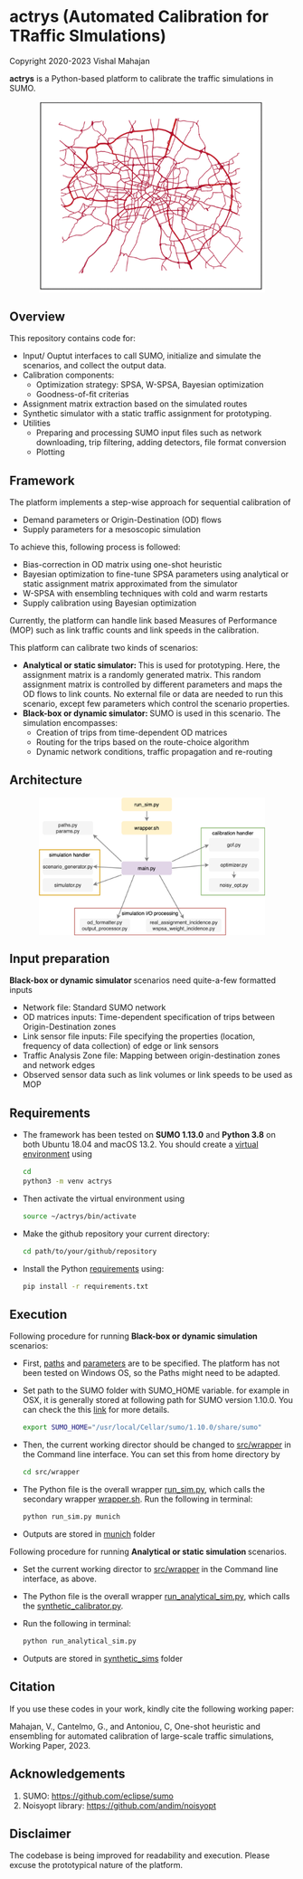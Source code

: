 # actrys (Automated Calibration for TRaffic SImulations)
Copyright 2020-2023 Vishal Mahajan

<b>actrys</b> is a Python-based platform to calibrate the traffic simulations in SUMO. 

<p align="center">
<img src="resources/munich_traffic_flows.gif" alt="traffic_visualization" width="400" align="center"/>
</p>

## Overview
This repository contains code for:
* Input/ Ouptut interfaces to call SUMO, initialize and simulate the scenarios, and collect the output data.
* Calibration components:
    * Optimization strategy: SPSA, W-SPSA, Bayesian optimization
    * Goodness-of-fit criterias
* Assignment matrix extraction based on the simulated routes
* Synthetic simulator with a static traffic assignment for prototyping.
* Utilities
    * Preparing and processing SUMO input files such as network downloading, trip filtering, adding detectors, file format conversion
    * Plotting

## Framework
The platform implements a step-wise approach for sequential calibration of
* Demand parameters or Origin-Destination (OD) flows
* Supply parameters for a mesoscopic simulation

To achieve this, following process is followed:
* Bias-correction in OD matrix using one-shot heuristic
* Bayesian optimization to fine-tune SPSA parameters using analytical or static assignment matrix approximated from the simulator
* W-SPSA with ensembling techniques with cold and warm restarts
* Supply calibration using Bayesian optimization

Currently, the platform can handle link based Measures of Performance (MOP) such as link traffic counts and link speeds in the calibration.

This platform can calibrate two kinds of scenarios:
* <b>Analytical or static simulator: </b> This is used for prototyping. Here, the assignment matrix is a randomly generated matrix. This random assignment matrix is controlled by different parameters and maps the OD flows to link counts. No external file or data are needed to run this scenario, except few parameters which control the scenario properties.
* <b>Black-box or dynamic simulator: </b> SUMO is used in this scenario. The simulation encompasses:
    * Creation of trips from time-dependent OD matrices
    * Routing for the trips based on the route-choice algorithm
    * Dynamic network conditions, traffic propagation and re-routing

## Architecture

<p align="center">
<img src="resources/architecture.png" alt="architecture" width="400" align="center"/>
</p>

## Input preparation
<b>Black-box or dynamic simulator </b> scenarios need quite-a-few formatted inputs
* Network file: Standard SUMO network
* OD matrices inputs: Time-dependent specification of trips between Origin-Destination zones
* Link sensor file inputs: File specifying the properties (location, frequency of data collection) of edge or link sensors
* Traffic Analysis Zone file: Mapping between origin-destination zones and network edges
* Observed sensor data such as link volumes or link speeds to be used as MOP

## Requirements
* The framework has been tested on __SUMO 1.13.0__ and __Python 3.8__ on both Ubuntu 18.04 and macOS 13.2. You should create a [virtual environment](https://packaging.python.org/en/latest/guides/installing-using-pip-and-virtual-environments/#installing-virtualenv) using
	```sh
	cd 
	python3 -m venv actrys
	```
* Then activate the virtual environment using
	```sh
	source ~/actrys/bin/activate
	```
* Make the github repository your current directory:
	```sh
	cd path/to/your/github/repository
	```
* Install the Python [requirements](requirements.txt) using:
	```sh
	pip install -r requirements.txt
	```
## Execution
Following procedure for running <b>Black-box or dynamic simulation </b> scenarios:

* First, [paths](src/core/paths.py) and [parameters](src/core/params.py) are to be specified. The platform has not been tested on Windows OS, so the Paths might need to be adapted.

* Set path to the SUMO folder with SUMO_HOME variable. for example in OSX, it is generally stored at following path for SUMO version 1.10.0. You can check the this [link](https://sumo.dlr.de/docs/Basics/Basic_Computer_Skills.html#sumo_home) for more details.

	```sh
	export SUMO_HOME="/usr/local/Cellar/sumo/1.10.0/share/sumo"
	```

* Then, the current working director should be changed to [src/wrapper](src/wrapper/) in the Command line interface. You can set this from home directory by 
	```sh
	cd src/wrapper
	```

* The Python file is the overall wrapper [run_sim.py](src/wrapper/run_sim.py), which calls the secondary wrapper [wrapper.sh](src/wrapper/wrapper.sh). Run the following in terminal:
	```sh
	python run_sim.py munich
	```
* Outputs are stored in [munich](munich/) folder

Following procedure for running <b>Analytical or static simulation </b> scenarios. 

* Set the current working director to [src/wrapper](src/wrapper/) in the Command line interface, as above.

* The Python file is the overall wrapper [run_analytical_sim.py](src/wrapper/run_analytical_sim.py), which calls the [synthetic_calibrator.py](src/core/synthetic_calibrator.py).

* Run the following in terminal:
	```sh
	python run_analytical_sim.py
	```

* Outputs are stored in [synthetic_sims](synthetic_sims/) folder
## Citation
If you use these codes in your work, kindly cite the following working paper:

Mahajan, V., Cantelmo, G., and Antoniou, C, One-shot heuristic and ensembling for automated calibration of large-scale traffic simulations, Working Paper, 2023.

## Acknowledgements
1. SUMO: https://github.com/eclipse/sumo
2. Noisyopt library: https://github.com/andim/noisyopt

## Disclaimer
The codebase is being improved for readability and execution. Please excuse the prototypical nature of the platform.